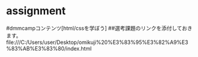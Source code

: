 # assignment
#dmmcampコンテンツ[html/cssを学ぼう]
##選考課題のリンクを添付しておきます。
file:///C:/Users/user/Desktop/omikuji%20%E3%83%95%E3%82%A9%E3%83%AB%E3%83%80/index.html
